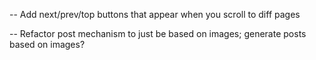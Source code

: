 -- Add next/prev/top buttons that appear when you scroll to diff pages

-- Refactor post mechanism to just be based on images; generate posts based on images?

